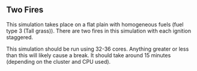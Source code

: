 ## Two Fires

This simulation takes place on a flat plain with homogeneous fuels (fuel type 3 (Tall grass)). There are two fires in this simulation with each ignition staggered. 

This simulation should be run using 32-36 cores. Anything greater or less than this will likely cause a break. It should take around 15 minutes (depending on the cluster and CPU used). 
